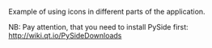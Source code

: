 Example of using icons in different parts of the application.



NB: Pay attention, that you need to install PySide first:
http://wiki.qt.io/PySideDownloads
